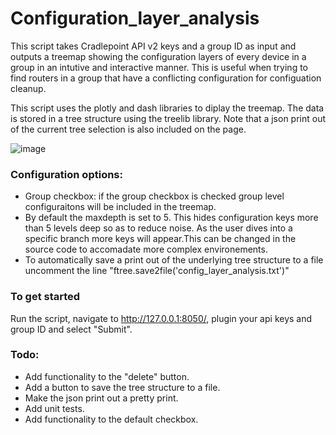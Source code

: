 # Configuration_layer_analysis

This script takes Cradlepoint API v2 keys and a group ID as input and outputs a treemap showing the configuration layers of every device in a group in an intutive 
and interactive manner.
This is useful when trying to find routers in a group that have a conflicting configuration for configuation cleanup. 

This script uses the plotly and dash libraries to diplay the treemap. The data is stored in a tree structure using the treelib library. Note that a json print out of the current tree 
selection is also included on the page. 

![image](https://user-images.githubusercontent.com/51377202/157099755-51ed3d18-e304-43b9-bd4f-80636ab92439.png)

### Configuration options: ###

* Group checkbox: if the group checkbox is checked group level configuraitons will be included in the treemap.
* By default the maxdepth is set to 5. This hides configuration keys more than 5 levels deep so as to reduce noise. As the user dives into a specific branch more keys will appear.This can be changed in the source code to accomadate more complex environements. 
* To automatically save a print out of the underlying tree structure to a file uncomment the line "ftree.save2file('config_layer_analysis.txt')"


### To get started ###
Run the script, navigate to http://127.0.0.1:8050/, plugin your api keys and group ID and select "Submit".

### Todo: ###
* Add functionality to the "delete" button.
* Add a button to save the tree structure to a file.
* Make the json print out a pretty print.
* Add unit tests.
* Add functionality to the default checkbox. 

